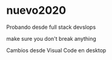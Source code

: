 # nuevo2020
Probando desde full stack devslops

make sure you don't break anything

Cambios desde Visual Code en desktop